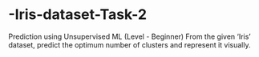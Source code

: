 # -Iris-dataset-Task-2
Prediction using Unsupervised ML  (Level - Beginner)  From the given ‘Iris’ dataset, predict the optimum number of clusters and represent it visually.
